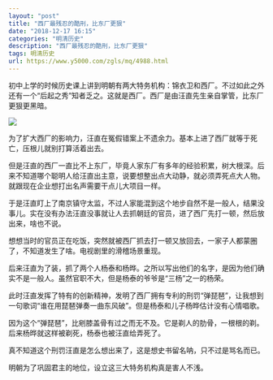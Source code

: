 ```yaml
---
layout: "post"
title: "西厂最残忍的酷刑，比东厂更狠"
date: "2018-12-17 16:15"
categories: "明清历史"
description: "西厂最残忍的酷刑，比东厂更狠"
tags: 明清历史
url: https://www.y5000.com/zgls/mq/4988.html
---
```






初中上学的时候历史课上讲到明朝有两大特务机构：锦衣卫和西厂。不过如此之外还有一个“后起之秀”知者乏之。这就是西厂。西厂是由汪直先生亲自掌管，比东厂更狠更黑暗。

![](https://img.y5000.com/uploads/allimg/161111/8-1611111123263E.jpg)

为了扩大西厂的影响力，汪直在冤假错案上不遗余力。基本上进了西厂就等于死亡，压根儿就别打算活着出去。

但是汪直的西厂一直比不上东厂，毕竟人家东厂有多年的经验积累，树大根深。后来不知道哪个聪明人给汪直出主意，说要想整出点大动静，就必须弄死点大人物。就跟现在企业想打出名声需要干点儿大项目一样。

于是汪直盯上了南京镇守太监，不过人家能混到这个地步自然不是一般人，结果没事儿。实在没有办法汪直没事就让人去抓朝廷的官员，进了西厂先打一顿，然后放出来，啥也不说。

想想当时的官员正在吃饭，突然就被西厂抓去打一顿又放回去，一家子人都蒙圈了，不知道发生了啥。电视剧里的滑稽场景重现。

后来汪直为了装，抓了两个人杨泰和杨晔。之所以写出他们的名字，是因为他们确实不是一般人。虽然官职不大，但是杨泰的爷爷是“三杨”之一的杨荣。

此时汪直发挥了特有的创新精神，发明了西厂拥有专利的刑罚“弹琵琶”，让我想到一句歌词“谁在用琵琶弹奏一曲东风破”。但是杨泰和儿子杨晔估计没有心情唱歌。

因为这个“弹琵琶”，比剜膝盖骨有过之而无不及。它是剃人的肋骨，一根根的剃。后来杨晔就这样被剃死，杨泰也被汪直给弄死了。

真不知道这个刑罚汪直是怎么想出来了，这是想史书留名呐，只不过是骂名而已。

明朝为了巩固君主的地位，设立这三大特务机构真是害人不浅。
